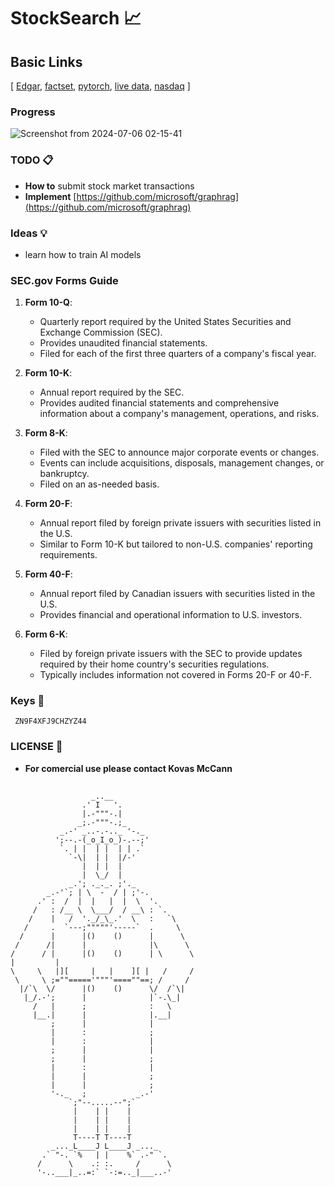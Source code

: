# StockSearch 📈

## Basic Links

[ [Edgar](https://sec.gov), [factset](https://www.factset.com/), [pytorch](https://pytorch.org/), [live data](https://finnhub.io/docs/api/market-news), [nasdaq](https://docs.data.nasdaq.com/) ]

### Progress
![Screenshot from 2024-07-06 02-15-41](https://github.com/KovasMcCann/StockSearch/assets/44278533/bc097197-c45b-4800-9f2b-92a8cb845fdd)

### TODO 📋
- **How to** submit stock market transactions
- **Implement** [https://github.com/microsoft/graphrag](https://github.com/microsoft/graphrag)

### Ideas 💡 
- learn how to train AI models

### SEC.gov Forms Guide

1. **Form 10-Q**:  
   - Quarterly report required by the United States Securities and Exchange Commission (SEC).
   - Provides unaudited financial statements.
   - Filed for each of the first three quarters of a company's fiscal year.

2. **Form 10-K**:  
   - Annual report required by the SEC.
   - Provides audited financial statements and comprehensive information about a company's management, operations, and risks.

3. **Form 8-K**:  
   - Filed with the SEC to announce major corporate events or changes.
   - Events can include acquisitions, disposals, management changes, or bankruptcy.
   - Filed on an as-needed basis.

4. **Form 20-F**:  
   - Annual report filed by foreign private issuers with securities listed in the U.S.
   - Similar to Form 10-K but tailored to non-U.S. companies' reporting requirements.

5. **Form 40-F**:  
   - Annual report filed by Canadian issuers with securities listed in the U.S.
   - Provides financial and operational information to U.S. investors.

6. **Form 6-K**:  
   - Filed by foreign private issuers with the SEC to provide updates required by their home country's securities regulations.
   - Typically includes information not covered in Forms 20-F or 40-F.



### Keys 🔑
<code> ZN9F4XFJ9CHZYZ44 </code>

### LICENSE 📖
- **For comercial use please contact Kovas McCann**

## 
                      _..__
                    .' I   '.
                    |.-"""-.|
                   _;.-"""-.;_
               _.-' _..-.-.._ '-._
              ';--.-(_o_I_o_)-.--;'
               `. | |  | |  | | .`
                 `-\|  | |  |/-'
                    |  | |  |
                    |  \_/  |
                 _.'; ._._. ;'._
            _.-'`; | \  -  / | ;'-.
          .' :  /  |  |   |  |  \  '.
         /   : /__ \  \___/  / __\ : `.
        /    |   /  '._/_\_.'  \   :   `\
       /     .  `---;"""""'-----`  .     \
      /      |      |()    ()      |      \
     /      /|      |              |\      \  
    /      / |      |()    ()      | \      \
    |         |
    \     \   |][     |   |    ][ |   /     /
     \     \ ;=""====='"""'====""==; /     /
      |/`\  \/      |()    ()      \/  /`\|
       |_/.-';      |              |`-.\_|
         /   |      ;              :   \
         |__.|      |              |.__|
             ;      |              | 
             |      :              ;
             |      :              |
             ;      |              |
             ;      |              ;
             |      :              |
             |      |              ;
             |      |              ;
             '-._   ;           _.-'
                 `;"--.....--";`
                  |    | |    |
                  |    | |    |
                  |    | |    |
                  T----T T----T
             _..._L____J L____J _..._
           .` "-. `%   | |    %` .-" `.
          /      \    .: :.     /      \
          '-..___|_..=:` `-:=.._|___..-'
